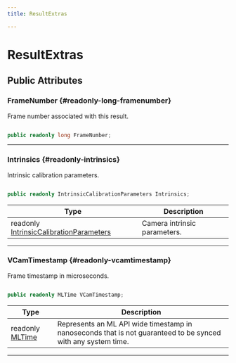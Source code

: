 ```yaml
---
title: ResultExtras

---
```


# ResultExtras










## Public Attributes

### FrameNumber {#readonly-long-framenumber}

Frame number associated with this result. 

```csharp

public readonly long FrameNumber;

```






-----------

### Intrinsics {#readonly-intrinsics}

Intrinsic calibration parameters. 

```csharp

public readonly IntrinsicCalibrationParameters Intrinsics;

```

| Type | Description  | 
|--|--|
| readonly [IntrinsicCalibrationParameters](/versioned_docs/version-22-Mar-2023/unity-api/api/UnityEngine.XR.MagicLeap/MLCameraBase/UnityEngine.XR.MagicLeap.MLCameraBase.IntrinsicCalibrationParameters.md) | Camera intrinsic parameters.  |





-----------

### VCamTimestamp {#readonly-vcamtimestamp}

Frame timestamp in microseconds. 

```csharp

public readonly MLTime VCamTimestamp;

```

| Type | Description  | 
|--|--|
| readonly [MLTime](/versioned_docs/version-22-Mar-2023/unity-api/api/UnityEngine.XR.MagicLeap/MLTime/UnityEngine.XR.MagicLeap.MLTime.md) | Represents an ML API wide timestamp in nanoseconds that is not guaranteed to be synced with any system time.  |





-----------


